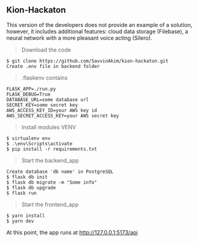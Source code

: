 ## Kion-Hackaton

This version of the developers does not provide an example of a solution, however, it includes additional features: cloud data storage (Filebase), a neural network with a more pleasant voice acting (Silero).

>Download the code
```
$ git clone https://github.com/SavvinAkim/kion-hackaton.git
Create .env file in backend folder
```

>.flaskenv contains
```
FLASK_APP=./run.py
FLASK_DEBUG=True
DATABASE_URL=some database url
SECRET_KEY=some secret key
AWS_ACCESS_KEY_ID=your AWS key id
AWS_SECRET_ACCESS_KEY=your AWS secret key
```

>Install modules VENV
```
$ virtualenv env
$ .\env\Scripts\activate
$ pip install -r requirements.txt
```

>Start the backend_app
```
Create database 'db name' in PostgreSQL
$ flask db init
$ flask db migrate -m "Some info"
$ flask db upgrade
$ flask run
```

>Start the frontend_app
```
$ yarn install
$ yarn dev
```

At this point, the app runs at http://127.0.0.1:5173/api
